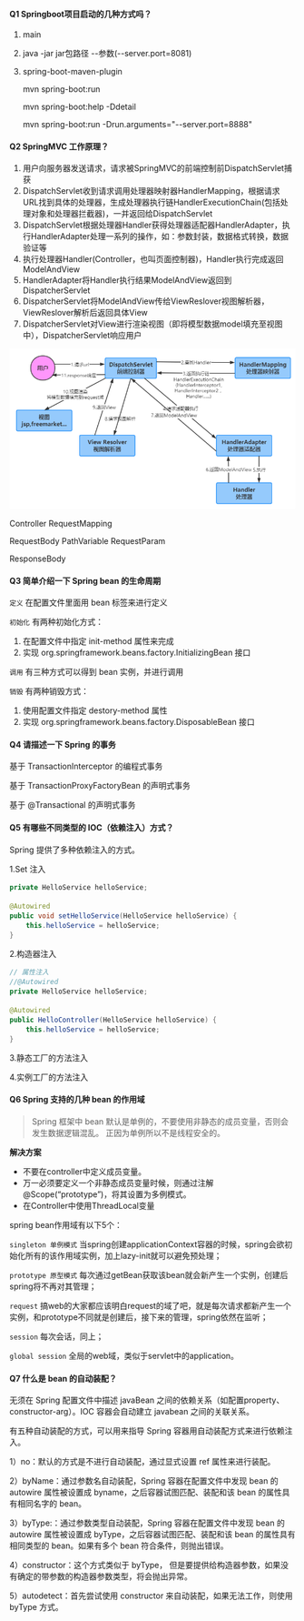 #### Q1 Springboot项目启动的几种方式吗？

1. main

2. java -jar jar包路径 --参数(--server.port=8081)

3. spring-boot-maven-plugin

   mvn spring-boot:run 

   mvn spring-boot:help -Ddetail 

   mvn spring-boot:run -Drun.arguments="--server.port=8888" 



#### Q2 SpringMVC 工作原理？

1. 用户向服务器发送请求，请求被SpringMVC的前端控制前DispatchServlet捕获
2. DispatchServlet收到请求调用处理器映射器HandlerMapping，根据请求URL找到具体的处理器，生成处理器执行链HandlerExecutionChain(包括处理对象和处理器拦截器)，一并返回给DispatchServlet
3. DispatchServlet根据处理器Handler获得处理器适配器HandlerAdapter，执行HandlerAdapter处理一系列的操作，如：参数封装，数据格式转换，数据验证等
4. 执行处理器Handler(Controller，也叫页面控制器)，Handler执行完成返回ModelAndView
5. HandlerAdapter将Handler执行结果ModelAndView返回到DispatcherServlet
6. DispatcherServlet将ModelAndView传给ViewReslover视图解析器，ViewReslover解析后返回具体View
7. DispatcherServlet对View进行渲染视图（即将模型数据model填充至视图中），DispatcherServlet响应用户

![1603186872884](Spring.assets/1603186872884.png)

Controller		RequestMapping

RequestBody		PathVariable		RequestParam

ResponseBody



#### Q3 简单介绍一下 Spring bean 的生命周期

`定义` 在配置文件里面用 bean 标签来进行定义

`初始化` 有两种初始化方式：

1. 在配置文件中指定 init-method 属性来完成
2. 实现 org.springframework.beans.factory.InitializingBean 接口

`调用` 有三种方式可以得到 bean 实例，并进行调用

`销毁` 有两种销毁方式：

1. 使用配置文件指定 destory-method 属性
2. 实现 org.springframework.beans.factory.DisposableBean 接口



#### Q4 请描述一下 Spring 的事务

基于 TransactionInterceptor 的编程式事务

基于 TransactionProxyFactoryBean 的声明式事务

基于 @Transactional 的声明式事务



#### Q5 有哪些不同类型的 IOC（依赖注入）方式？

Spring 提供了多种依赖注入的方式。

1.Set 注入

```java
private HelloService helloService;

@Autowired
public void setHelloService(HelloService helloService) {
    this.helloService = helloService;
}
```

2.构造器注入

```java
// 属性注入
//@Autowired
private HelloService helloService;

@Autowired
public HelloController(HelloService helloService) {
    this.helloService = helloService;
}
```

3.静态工厂的方法注入

4.实例工厂的方法注入



#### Q6 Spring 支持的几种 bean 的作用域

> Spring 框架中 bean  默认是单例的，不要使用非静态的成员变量，否则会发生数据逻辑混乱。 正因为单例所以不是线程安全的。

**解决方案**

- 不要在controller中定义成员变量。
- 万一必须要定义一个非静态成员变量时候，则通过注解@Scope(“prototype”)，将其设置为多例模式。
- 在Controller中使用ThreadLocal变量

spring bean作用域有以下5个：

``singleton 单例模式`` 当spring创建applicationContext容器的时候，spring会欲初始化所有的该作用域实例，加上lazy-init就可以避免预处理；

``prototype 原型模式`` 每次通过getBean获取该bean就会新产生一个实例，创建后spring将不再对其管理；

``request`` 搞web的大家都应该明白request的域了吧，就是每次请求都新产生一个实例，和prototype不同就是创建后，接下来的管理，spring依然在监听；

``session`` 每次会话，同上；

``global session`` 全局的web域，类似于servlet中的application。



#### Q7 什么是 bean 的自动装配？

无须在 Spring 配置文件中描述 javaBean 之间的依赖关系（如配置property、constructor-arg）。IOC 容器会自动建立 javabean 之间的关联关系。

有五种自动装配的方式，可以用来指导 Spring 容器用自动装配方式来进行依赖注入。

1）no：默认的方式是不进行自动装配，通过显式设置 ref 属性来进行装配。

2）byName：通过参数名自动装配，Spring 容器在配置文件中发现 bean 的 autowire 属性被设置成 byname，之后容器试图匹配、装配和该 bean 的属性具有相同名字的 bean。

3）byType:：通过参数类型自动装配，Spring 容器在配置文件中发现 bean 的 autowire 属性被设置成 byType，之后容器试图匹配、装配和该 bean 的属性具有相同类型的 bean。如果有多个 bean 符合条件，则抛出错误。

4）constructor：这个方式类似于 byType， 但是要提供给构造器参数，如果没有确定的带参数的构造器参数类型，将会抛出异常。

5）autodetect：首先尝试使用 constructor 来自动装配，如果无法工作，则使用 byType 方式。













